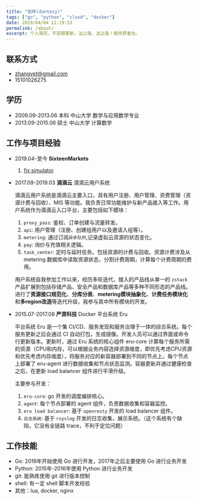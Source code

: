 ```yaml
---
title: "张晔(dantezy)"
tags: ["go", "python", "cloud", "docker"]
date: 2019/04/04 11:19:53
permalink: /about/
excerpt: 个人简历，不定期更新。沽之哉，沽之哉！我待贾者也。
---
```


## 联系方式

* zhangyet@gmail.com
* 15101026275

## 学历

* 2009.09-2013.06 本科 中山大学 数学与应用数学专业
* 2013.09-2015.06 硕士 中山大学 计算数学

## 工作与项目经验

* 2019.04-至今 **SixteenMarkets**

    1. [fix simulator](fix_simulator)

* 2017.09-2019.03 **滴滴云** 滴滴云用户系统

    滴滴云用户系统是滴滴云主要入口，具有用户注册、用户管理、资费管理（资源计费与回收）、MIS 等功能。我负责日常功能维护与新产品接入等工作。用户系统作为滴滴云入口平台，主要包括如下模块：

    1. `proxy_pass`: 鉴权、订单创建与流量转发。
    1. `api`: 用户管理（注册、创建组用户以及邀请入组等）。
    1. `metering`: 通过订阅`异步队列`,记录虚拟云资源的状态变化。
    1. `pay`: 询价与充值相关逻辑。
    1. `task_center`: 定时与延时任务。包括资源的计费与回收。资源计费涉及从 metering 数据库中读取资源状态，分割计费周期，计算每个计费周期的费用。

    用户系统自我参加工作以来，经历多轮迭代，接入的产品线从单一的 `zstack` 产品扩展到包括存储产品、安全产品和数据库产品等多种不同形态的产品线。进行了**资源接口规范化**、**分库分表**、**metering模块抽象化**、**计费任务模块化**和**多region改造**等迭代升级，我参与其中所有模块的开发。

* 2015.07-2017.08 **严肃科技** Docker 平台系统 Eru

    平台系统 Eru 是一个集 CI/CD、服务发现和服务治理于一体的综合系统。每个服务更新之后会通过 CI 自动打包，生成镜像。开发人员可以通过界面或命令行更新版本。更新时，通过 Eru 系统的核心组件 eru-core 计算每个服务所需的资源（CPU和内存，可以根据业务内容选择资源维度，即优先考虑CPU资源和优先考虑内存维度），将服务对应的新容器部署到不同的节点上。每个节点上部署了 eru-agent 进行数据收集和节点状态监测。容器更新并通过健康检查之后，在更新 load balancer 组件进行平滑升级。

    主要参与开发：

    1. `eru-core`: go 开发的调度编排核心。
    1. `agent`: 每个节点部署的 agent 组件，负责数据收集和容器监控。
    1. `eru load balancer`: 基于 `openresty` 开发的 load balancer 组件。
    1. `日志系统`: 基于 `rsyslog` 开发的日志收集，展示系统。（这个系统有个缺陷，它没有全链路 trace，不利于定位问题）

## 工作技能

* Go: 2016年开始使用 Go 进行开发，2017年之后主要使用 Go 进行业务开发
* Python: 2015年-2016年使用 Python 进行业务开发
* git: 能熟练使用 git 进行版本控制
* shell: 有一定 shell 脚本开发经验
* 其他：lua, docker, nginx

